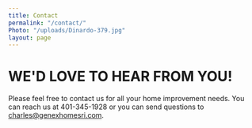 ```yaml
---
title: Contact
permalink: "/contact/"
Photo: "/uploads/Dinardo-379.jpg"
layout: page
---
```


# **WE'D LOVE TO HEAR FROM YOU!**

Please feel free to contact us for all your home improvement needs. You can reach us at 401-345-1928 or you can send questions to charles@genexhomesri.com.